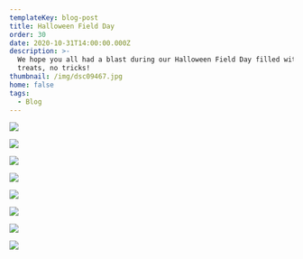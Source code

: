 ```yaml
---
templateKey: blog-post
title: Halloween Field Day
order: 30
date: 2020-10-31T14:00:00.000Z
description: >-
  We hope you all had a blast during our Halloween Field Day filled with lots of
  treats, no tricks! 
thumbnail: /img/dsc09467.jpg
home: false
tags:
  - Blog
---
```

![](/img/dsc09581.jpg)

![](/img/dsc09556.jpg)

![](/img/dsc09495.jpg)

![](/img/dsc09556.jpg)

![](/img/dsc09626.jpg)

![](/img/dsc09488.jpg)

![](/img/dsc09655.jpg)

![](/img/dsc09768.jpg)
